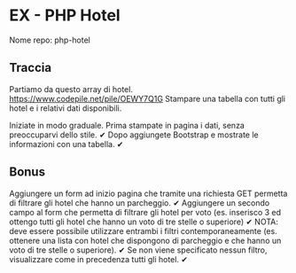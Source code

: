 # EX - PHP Hotel
Nome repo: php-hotel

## Traccia
Partiamo da questo array di hotel. https://www.codepile.net/pile/OEWY7Q1G
Stampare una tabella con tutti gli hotel e i relativi dati disponibili.

Iniziate in modo graduale.
Prima stampate in pagina i dati, senza preoccuparvi dello stile. ✔
Dopo aggiungete Bootstrap e mostrate le informazioni con una tabella. ✔

## Bonus
Aggiungere un form ad inizio pagina che tramite una richiesta GET permetta di filtrare gli hotel che hanno un parcheggio. ✔
Aggiungere un secondo campo al form che permetta di filtrare gli hotel per voto (es. inserisco 3 ed ottengo tutti gli hotel che hanno un voto di tre stelle o superiore) ✔
NOTA:
deve essere possibile utilizzare entrambi i filtri contemporaneamente (es. ottenere una lista con hotel che dispongono di parcheggio e che hanno un voto di tre stelle o superiore). ✔
Se non viene specificato nessun filtro, visualizzare come in precedenza tutti gli hotel. ✔